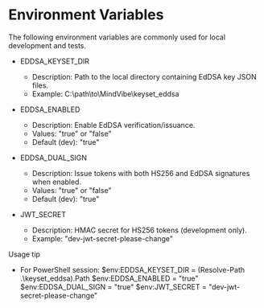 # Environment Variables

The following environment variables are commonly used for local development and tests.

- EDDSA_KEYSET_DIR
  - Description: Path to the local directory containing EdDSA key JSON files.
  - Example: C:\path\to\MindVibe\keyset_eddsa

- EDDSA_ENABLED
  - Description: Enable EdDSA verification/issuance.
  - Values: "true" or "false"
  - Default (dev): "true"

- EDDSA_DUAL_SIGN
  - Description: Issue tokens with both HS256 and EdDSA signatures when enabled.
  - Values: "true" or "false"
  - Default (dev): "true"

- JWT_SECRET
  - Description: HMAC secret for HS256 tokens (development only).
  - Example: "dev-jwt-secret-please-change"

Usage tip
- For PowerShell session:
  $env:EDDSA_KEYSET_DIR = (Resolve-Path .\keyset_eddsa).Path
  $env:EDDSA_ENABLED = "true"
  $env:EDDSA_DUAL_SIGN = "true"
  $env:JWT_SECRET = "dev-jwt-secret-please-change"